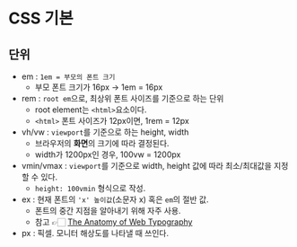 # CSS 기본

## 단위
* em : `1em = 부모의 폰트 크기`
  * 부모 폰트 크기가 16px -> 1em = 16px
* rem : `root em`으로, 최상위 폰트 사이즈를 기준으로 하는 단위
  * root element는 `<html>`요소이다.
  * `<html>` 폰트 사이즈가 12px이면, 1rem = 12px
* vh/vw : `viewport`를 기준으로 하는 height, width
  * 브라우저의 **화면**의 크기에 따라 결정된다.
  * width가 1200px인 경우, 100vw = 1200px
* vmin/vmax : `viewport`를 기준으로 width, height 값에 따라 최소/최대값을 지정할 수 있다.
  * `height: 100vmin` 형식으로 작성.
* ex : 현재 폰트의 `'x' 높이값`(소문자 x) 혹은 `em`의 절반 값.
  * 폰트의 중간 지점을 알아내기 위해 자주 사용.
  * 참고 👉🏻 [The Anatomy of Web Typography](https://webdesign.tutsplus.com/articles/the-anatomy-of-web-typography--webdesign-10533)
* px : 픽셀. 모니터 해상도를 나타낼 때 쓰인다.

##